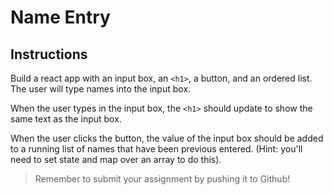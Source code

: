 # Name Entry

## Instructions

Build a react app with an input box, an `<h1>`, a button, and an ordered list. The user will type names into the input box.

When the user types in the input box, the `<h1>` should update to show the same text as the input box.

When the user clicks the button, the value of the input box should be added to a running list of names that have been previous entered. (Hint: you'll need to set state and map over an array to do this).

> Remember to submit your assignment by pushing it to Github!